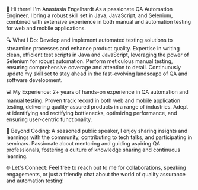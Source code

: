 👋 Hi there! I'm Anastasia Engelhardt
As a passionate QA Automation Engineer, I bring a robust skill set in Java, JavaScript, and Selenium, combined with extensive experience in both manual and automation testing for web and mobile applications.

🔍 What I Do:
Develop and implement automated testing solutions to streamline processes and enhance product quality.
Expertise in writing clean, efficient test scripts in Java and JavaScript, leveraging the power of Selenium for robust automation.
Perform meticulous manual testing, ensuring comprehensive coverage and attention to detail.
Continuously update my skill set to stay ahead in the fast-evolving landscape of QA and software development.

💻 My Experience:
2+ years of hands-on experience in QA automation and manual testing.
Proven track record in both web and mobile application testing, delivering quality-assured products in a range of industries.
Adept at identifying and rectifying bottlenecks, optimizing performance, and ensuring user-centric functionality.

🎤 Beyond Coding:
A seasoned public speaker, I enjoy sharing insights and learnings with the community, contributing to tech talks, and participating in seminars.
Passionate about mentoring and guiding aspiring QA professionals, fostering a culture of knowledge sharing and continuous learning.

🌐 Let's Connect:
Feel free to reach out to me for collaborations, speaking engagements, or just a friendly chat about the world of quality assurance and automation testing!
